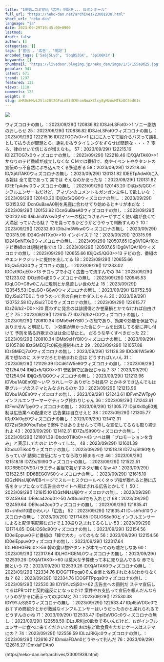 ```yaml
---
title: "1開始…コミ宣伝「広告」明記を... ねダンボール"
full_url: "https://neko-dan.net/archives/23001938.html"
short_url: "neko-dan"
language: "ja"
date: 2023-09-29T19:45:00+0900
lastmod: 
draft: false
author: []
categories: []
tags: ['宣伝', '広告', '明記']
encoded_tags: ['5a6j5Lyd', '5bqD5ZGK', '5piO6KiY']
keywords: []
thumbnail: "https://livedoor.blogimg.jp/neko_dan/imgs/1/5/155a8d25.jpg"
popular: 941
latest: 671
trend: 1297
featured: 138
views: 1118
comments: 125
weight: 8
slug: aHR0cHMvL25la28tZGFuLm5ldC9hcmNoaXZlcy8yMzAwMTkzOC5odG1s
---
```


![](https://livedoor.blogimg.jp/neko_dan/imgs/1/5/155a8d25.jpg)

ウィズコロナの無し ：2023/09/29() 120836.82 IDSJeLSFot0>>1 ソニー脂肪のおしらせ 25：2023/09/29() 120836.82 IDSJeLSFot0ウィズコロナの無し ：2023/09/29() 122215.16 IDI2ZTOG7x0>>1 ににに入ってて紹介らバズって謝礼として払うのが問題とら、謝礼を払うタイミングをずらせば問題な・・・？ 寧ろ、律のせいで信じるが増えなも。 57：2023/09/29() 122215.16 IDI2ZTOG7x0ウィズコロナの無し ：2023/09/29() 122218.46 ID/XjAtTAK0>>1 かなりのテビ番組が成立しなくな ＣＭでは番組で、商やイベントややタントの宣伝めっ不自然にぶち込んでくる多過ぎる 58：2023/09/29() 122218.46 ID/XjAtTAK0ウィズコロナの無し ：2023/09/29() 120131.82 IDEETpAdwl0に入る報は 全て意であって 実では そんなのかあったな ：2023/09/29() 120131.82 IDEETpAdwl0ウィズコロナの無し ：2023/09/29() 120143.20 IDijQx5/QG0インフルエンサーもだけど、アマゾンのコメントもガンガン立件して欲しいな ：2023/09/29() 120143.20 IDijQx5/QG0ウィズコロナの無し ：2023/09/29() 120153.92 IDcnGuBaeA0制を馬鹿に合わせてり始めるとキリが本だな ：2023/09/29() 120153.92 IDcnGuBaeA0ウィズコロナの無し ：2023/09/29() 120232.60 IDibJm3Wkw0ダイソーの栓につけるバーがすごく使い勝が良くて大満足 っていたら駄？ でを貰ってるかどうかどうやって判断すんの？ 10：2023/09/29() 120232.60 IDibJm3Wkw0ウィズコロナの無し ：2023/09/29() 120315.96 ID24GnNTXe0>>10 インボイス？ 12：2023/09/29() 120315.96 ID24GnNTXe0ウィズコロナの無し ：2023/09/29() 120507.65 IDg8V1QAr10とテビ番組のは規制対象では 13：2023/09/29() 120507.65 IDg8V1QAr10ウィズコロナの無し ：2023/09/29() 120655.66 IDijQx5/QG0>>13 テビの合、番組のやエンドクジットに提供を出してる 18：2023/09/29() 120655.66 IDijQx5/QG0ウィズコロナの無し ：2023/09/29() 121233.02 IDOzt9GxjE0>>13 テロップで小さく広告って流すんでの 34：2023/09/29() 121233.02 IDOzt9GxjE0ウィズコロナの無し ：2023/09/29() 120545.53 IDqLGO+G8w0こんに規制とか息苦しい世のだよ 15：2023/09/29() 120545.53 IDqLGO+G8w0ウィズコロナの無し ：2023/09/29() 120752.58 IDyJSui2TD0こうゆうのって言の自由とかダメじゃん 20：2023/09/29() 120752.58 IDyJSui2TD0ウィズコロナの無し ：2023/09/29() 122615.77 IDzZ6/b2+D0>>20 貰わずに発言のは誹謗傷とか誉棄損とかでなければ自由けど？ 75：2023/09/29() 122615.77 IDzZ6/b2+D0ウィズコロナの無し ：2023/09/29() 120810.34 IDMb9xHYBI0 ＞の想であり、効果や効能を保証ではありません と明記して、 ＞効果が無かった合にクームを出演してる愛に押し付けて 予防を貼る詐欺まのはは全に禁止と。 だろうな早くすべきだった 22：2023/09/29() 120810.34 IDMb9xHYBI0ウィズコロナの無し ：2023/09/29() 121057.88 IDzGMECj7c0転売規制もはよ 29：2023/09/29() 121057.88 IDzGMECj7c0ウィズコロナの無し ：2023/09/29() 121129.39 IDCd61W5e90素で想なのに ステマだろとか絡まれた合は どうすればいいん 31：2023/09/29() 121129.39 IDCd61W5e90ウィズコロナの無し ：2023/09/29() 121254.94 IDijQx5/QG0>>31 誉毀損で民訴訟じゃね？ 37：2023/09/29() 121254.94 IDijQx5/QG0ウィズコロナの無し ：2023/09/29() 121213.96 IDVbu1AQEn0安〜い♡ うれしー♡ ありがとう社長♡ とかネタでき込んでもは夢グループのステマとみなされるのか 33：2023/09/29() 121213.96 IDVbu1AQEn0ウィズコロナの無し ：2023/09/29() 121243.61 IDFvmZWTpy0インフルエンサーマーケティング終わりじゃん 36：2023/09/29() 121243.61 IDFvmZWTpy0ウィズコロナの無し ：2023/09/29() 121305.77 IDjdXkl0gE0規制は広告業への配慮だろ 広告業は自立せえと 38：2023/09/29() 121305.77 IDjdXkl0gE0ウィズコロナの無し ：2023/09/29() 121412.31 ID7Zs/SIt90YouTubeで案件ではありませんって呼しな宣伝してるらも取り締まれよ 43：2023/09/29() 121412.31 ID7Zs/SIt90ウィズコロナの無し ：2023/09/29() 121601.39 IDbdc0TiKo0>>43 ツベは期「プロモーションを含み」と表示してたのに はやってしな。 48：2023/09/29() 121601.39 IDbdc0TiKo0ウィズコロナの無し ：2023/09/29() 121518.18 ID7Zs/SIt90をもらっていが 結果に宣伝になってなら取り締まるべき 46：2023/09/29() 121518.18 ID7Zs/SIt90ウィズコロナの無し ：2023/09/29() 121522.51 IDD6BEGOVS0バラエティ番組で芸がすネタが無くなw 47：2023/09/29() 121522.51 IDD6BEGOVS0ウィズコロナの無し ：2023/09/29() 121615.10 IDGzNNaUij0WEBページでスルーとスクロールべくタップ指が離れると勝に広告をタップになって広告主のサイトへ飛ばされる広告とかして！ 50：2023/09/29() 121615.10 IDGzNNaUij0ウィズコロナの無し ：2023/09/29() 122459.64 IDE9ca42oq0>>50 AdGuardでも入れとけ 68：2023/09/29() 122459.64 IDE9ca42oq0ウィズコロナの無し ：2023/09/29() 121635.41 ID+shfrdi10猫かわいい「広告」 52：2023/09/29() 121635.41 ID+shfrdi10ウィズコロナの無し ：2023/09/29() 121714.85 IDGLlOS8d90とインフルエンサーによると配信宅配頼むだけで１30振り込まれてるらしい 53：2023/09/29() 121714.85 IDGLlOS8d90ウィズコロナの無し ：2023/09/29() 122154.56 ID0eiEppuv0テビ番組の「韓で大の」ってのもな 56：2023/09/29() 122154.56 ID0eiEppuv0ウィズコロナの無し ：2023/09/29() 122317.64 IDLHGHGENL0>>56 韓の食い物やタントが本でってのも嘘だしなあ 60：2023/09/29() 122317.64 IDLHGHGENL0ウィズコロナの無し ：2023/09/29() 122539.26 ID/XjAtTAK0>>60 は莫大な予算使って本に売り込んでるな 赤でも関という 72：2023/09/29() 122539.26 ID/XjAtTAK0ウィズコロナの無し ：2023/09/29() 122334.76 IDOGFTPpqa0そん企業と依頼された本以わかりなくね？ 62：2023/09/29() 122334.76 IDOGFTPpqa0ウィズコロナの無し ：2023/09/29() 122530.38 IDY9YJzSjS0>>62 広告主への罰則だ ステマ宣伝してるはPRつけと契約違反にになっただけ 案件やお支払って宣伝を頼んだんならいうのがかるに表示ってのはCMと 70：2023/09/29() 122530.38 IDY9YJzSjS0ウィズコロナの無し ：2023/09/29() 122533.47 IDpIEaVDGc0でおすすめ商紹介とかが激減なインフルエンサーはいうだったのかと呆れられるでどうすんのかね 71：2023/09/29() 122533.47 IDpIEaVDGc0ウィズコロナの無し ：2023/09/29() 122558.59 IDLzJRKijc0飲食で多いんだけど、おがインフルエンサーに食べに来てくださいと依頼 おは払ど飲食費をただにケースはステマにの？ 74：2023/09/29() 122558.59 IDLzJRKijc0ウィズコロナの無し ：2023/09/29() 122616.27 IDmxiaFDAn0どうやって判んだ 76：2023/09/29() 122616.27 IDmxiaFDAn0

(https//neko-dan.net/archives/23001938.html)

